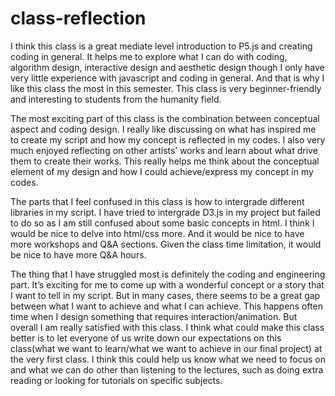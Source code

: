 # class-reflection

I think this class is a great mediate level introduction to P5.js and creating coding in general. It helps me to explore what I can do with coding, algorithm design, interactive design and aesthetic design though I only have very little experience with javascript and coding in general. And that is why I like this class the most in this semester. This class is very beginner-friendly and interesting to students from the humanity field. 

The most exciting part of this class is the combination between conceptual aspect and coding design. I really like discussing on what has inspired me to create my script and how my concept is reflected in my codes. I also very much enjoyed reflecting on other artists’ works and learn about what drive them to create their works. This really helps me think about the conceptual element of my design and how I could achieve/express my concept in my codes. 

The parts that I feel confused in this class is how to intergrade different libraries in my script. I have tried to intergrade D3.js in my project but failed to do so as I am still confused about some basic concepts in html. I think I would be nice to delve into html/css more. And it would be nice to have more workshops and Q&A sections. Given the class time limitation, it would be nice to have more Q&A hours. 

The thing that I have struggled most is definitely the coding and engineering part. It’s exciting for me to come up with a wonderful concept or a story that I want to tell in my script. But in many cases, there seems to be a great gap between what I want to achieve and what I can achieve. This happens often time when I design something that requires interaction/animation. But overall I am really satisfied with this class. I think what could make this class better is to let everyone of us write down our expectations on this class(what we want to learn/what we want to achieve in our final project) at the very first class. I think this could help us know what we need to focus on and what we can do other than listening to the lectures, such as doing extra reading or looking for tutorials on specific subjects.
